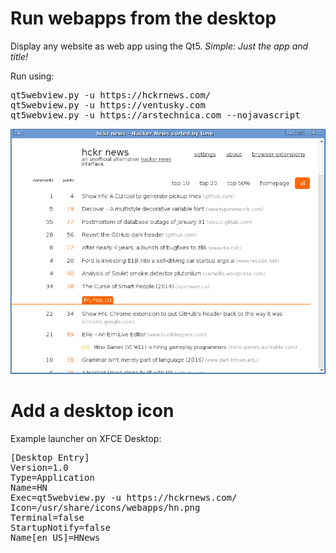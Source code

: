 # Run webapps from the desktop

Display any website as web app using the Qt5.
<i>Simple: Just the app and title!</i>

Run using:
<pre>
qt5webview.py -u https://hckrnews.com/
qt5webview.py -u https://ventusky.com
qt5webview.py -u https://arstechnica.com --nojavascript
</pre>

<img src="screenshot.png">

# Add a desktop icon 

Example launcher on XFCE Desktop:
<pre>
[Desktop Entry]
Version=1.0
Type=Application
Name=HN
Exec=qt5webview.py -u https://hckrnews.com/
Icon=/usr/share/icons/webapps/hn.png
Terminal=false
StartupNotify=false
Name[en_US]=HNews
</pre>
